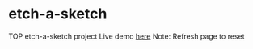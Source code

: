 # etch-a-sketch
TOP etch-a-sketch project
Live demo [here](https://adamnson.github.io/etch-a-sketch/)
Note: Refresh page to reset
